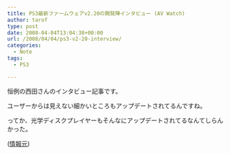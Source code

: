 ```yaml
---
title: PS3最新ファームウェアv2.20の開発陣インタビュー (AV Watch)
author: tarof
type: post
date: 2008-04-04T13:04:38+00:00
url: /2008/04/04/ps3-v2-20-interview/
categories:
  - Note
tags:
  - PS3

---
```

恒例の西田さんのインタビュー記事です。

ユーザーからは見えない細かいところもアップデートされてるんですね。
  
ってか、光学ディスクプレイヤーもそんなにアップデートされてるなんてしらんかった。

([情報元][1])

 [1]: http://www.watch.impress.co.jp/av/docs/20080403/rt057.htm